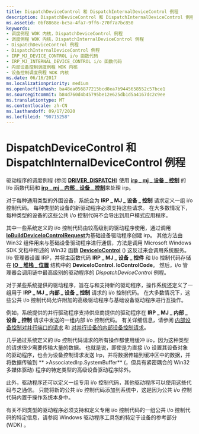 ```yaml
---
title: DispatchDeviceControl 和 DispatchInternalDeviceControl 例程
description: DispatchDeviceControl 和 DispatchInternalDeviceControl 例程
ms.assetid: 0bf8868e-bc5a-4fa7-9ff6-270f7a7bc850
keywords:
- 调度例程 WDK 内核，DispatchDeviceControl 例程
- 调度例程 WDK 内核，DispatchInternalDeviceControl 例程
- DispatchDeviceControl 例程
- DispatchInternalDeviceControl 例程
- IRP_MJ_DEVICE_CONTROL i/o 函数代码
- IRP_MJ_INTERNAL_DEVICE_CONTROL i/o 函数代码
- 内部设备控制调度例程 WDK 内核
- 设备控制调度例程 WDK 内核
ms.date: 06/16/2017
ms.localizationpriority: medium
ms.openlocfilehash: ba48ea056877215bcd8ea7b9445658552c57bce1
ms.sourcegitcommit: b84d760d4b45795be12e625db1d5a4167dc2c9ee
ms.translationtype: MT
ms.contentlocale: zh-CN
ms.lasthandoff: 09/17/2020
ms.locfileid: "90715258"
---
```

# <a name="dispatchdevicecontrol-and-dispatchinternaldevicecontrol-routines"></a>DispatchDeviceControl 和 DispatchInternalDeviceControl 例程


驱动程序的调度例程 (参阅 [**DRIVER_DISPATCH**](/windows-hardware/drivers/ddi/wdm/nc-wdm-driver_dispatch)) 使用 [**irp \_ mj \_ 设备 \_ 控制**](./irp-mj-device-control.md) 的 I/o 函数代码和 [**irp \_ mj \_ 内部 \_ 设备 \_ 控制**](./irp-mj-internal-device-control.md)来处理 irp。

对于每种通用类型的外围设备，系统会为 **IRP \_ MJ \_ 设备 \_ 控制** 请求定义一组 i/o 控制代码。 每种类型的设备的新驱动程序必须支持这些请求。 在大多数情况下，每种类型的设备的这些公共 i/o 控制代码不会导出到用户模式应用程序。 


其中一些系统定义的 i/o 控制代码由较高级别的驱动程序使用，通过调用 [**IoBuildDeviceIoControlRequest**](/windows-hardware/drivers/ddi/wdm/nf-wdm-iobuilddeviceiocontrolrequest)为基础设备驱动程序创建 irp。 其他方法由 Win32 组件用来与基础设备驱动程序进行通信，方法是调用 Microsoft Windows SDK 文档中所述的 Win32 函数 [**DeviceIoControl**](/windows/win32/api/ioapiset/nf-ioapiset-deviceiocontrol) () 这反过来会调用系统服务。 I/o 管理器设置 IRP，并将主函数代码 **IRP \_ MJ \_ 设备 \_ 控件** 和 I/o 控制代码存储在 [**IO \_ 堆栈 \_ 位置**](/windows-hardware/drivers/ddi/wdm/ns-wdm-_io_stack_location) 结构中的 **DeviceIoControl. IoControlCode**。 然后，i/o 管理器会调用链中最高级别的驱动程序的 *DispatchDeviceControl* 例程。

对于某些系统提供的驱动程序，旨在与和支持新的驱动程序，操作系统还定义了一组用于 **IRP \_ MJ \_ 内部 \_ 设备 \_ 控制** 请求的 i/o 控制代码。 在大多数情况下，这些公共 i/o 控制代码允许附加的高级驱动程序与基础设备驱动程序进行互操作。

例如，系统提供的并行驱动程序支持供应商提供的驱动程序在 **IRP \_ MJ \_ 内部 \_ 设备 \_ 控制** 请求中发送的一组内部 i/o 控制代码。 有关详细信息，请参阅 [内部设备控制对并行端口的请求](/windows-hardware/drivers/ddi/index) 和 [对并行设备的内部设备控制请求](/windows-hardware/drivers/ddi/index)。

几乎通过系统定义的 i/o 控制代码请求的所有操作都使用缓冲 i/o，因为这种类型的请求很少需要传输大量的数据。 也就是说，即使是为直接 i/o 设置其设备对象的驱动程序，也会为设备控制请求发送 Irp，并将数据传输到缓冲区中的数据，并将数据传输到 ** &gt;AssociatedIrp.SystemBuffer** (，但具有紧密耦合的 Win32 多媒体驱动) 程序的特定类型的高级设备驱动程序除外。

此外，驱动程序还可以定义一组专用 i/o 控制代码，其他驱动程序可以使用这些代码与之通信。 只能将新的公共 i/o 控制代码添加到系统中，这是因为公共 i/o 控制代码内置于操作系统本身中。

有关不同类型的驱动程序必须支持和定义专用 i/o 控制代码的一组公共 i/o 控制代码的特定信息，请参阅 Windows 驱动程序工具包的特定于设备的参考部分 (WDK) 。

 

